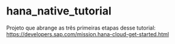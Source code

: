 # hana_native_tutorial
Projeto que abrange as três primeiras etapas desse tutorial: https://developers.sap.com/mission.hana-cloud-get-started.html

